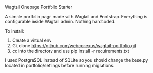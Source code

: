 Wagtail Onepage Portfolio Starter

A simple portfolio page made with Wagtail and Bootstrap. Everything is configurable inside Wagtail admin. Nothing hardcoded.

To install:

1. Create a virtual env 
2. Git clone https://github.com/webconexus/wagtail-portfolio.git
3. cd into the directory and use pip install -r requirements.txt

I used PostgreSQL instead of SQLite so you should change the base.py located in portfolio/settings before running migrations.
